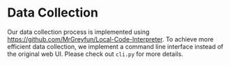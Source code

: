 # Data Collection

Our data collection process is implemented using https://github.com/MrGreyfun/Local-Code-Interpreter. To achieve more efficient data collection, we implement a command line interface instead of the original web UI. Please check out `cli.py` for more details.
